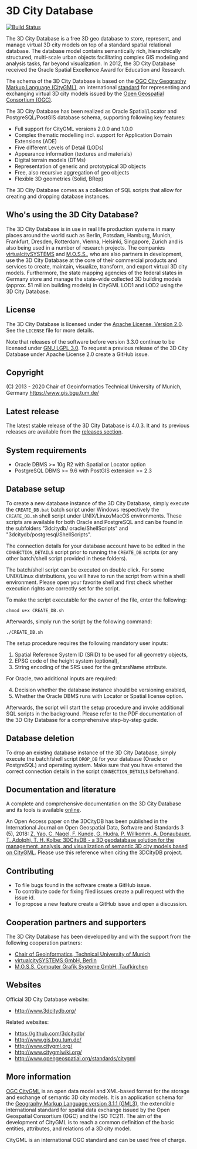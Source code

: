 3D City Database
================

[![Build Status](https://travis-ci.org/3dcitydb/3dcitydb.svg?branch=master)](https://travis-ci.org/3dcitydb/3dcitydb)

The 3D City Database is a free 3D geo database to store, represent, and manage virtual 3D city models on top of a standard spatial relational database. The database model contains semantically rich, hierarchically structured, multi-scale urban objects facilitating complex GIS modeling and analysis tasks, far beyond visualization. In 2012, the 3D City Database received the Oracle Spatial Excellence Award for Education and Research.

The schema of the 3D City Database is based on the [OGC City Geography Markup Language (CityGML)](https://www.citygml.org/), an international [standard](http://www.opengeospatial.org/standards/citygml) for representing and exchanging virtual 3D city models issued by the [Open Geospatial Consortium (OGC)](http://www.opengeospatial.org/).

The 3D City Database has been realized as Oracle Spatial/Locator and
PostgreSQL/PostGIS database schema, supporting following key features:

 * Full support for CityGML versions 2.0.0 and 1.0.0
 * Complex thematic modelling incl. support for Application Domain Extensions (ADE)
 * Five different Levels of Detail (LODs)
 * Appearance information (textures and materials)
 * Digital terrain models (DTMs)
 * Representation of generic and prototypical 3D objects
 * Free, also recursive aggregation of geo objects
 * Flexible 3D geometries (Solid, BRep)

The 3D City Database comes as a collection of SQL scripts that allow for creating and dropping database instances.

Who's using the 3D City Database?
---------------------------------

The 3D City Database is in use in real life production systems in many places around the world such as Berlin, Potsdam, Hamburg, Munich, Frankfurt, Dresden, Rotterdam, Vienna, Helsinki, Singapore, Zurich and is also being used in a number of research projects. The companies [virtualcitySYSTEMS](http://www.virtualcitysystems.de/) and [M.O.S.S.](https://www.moss.de/), who are also partners in development, use the 3D City Database at the core of their commercial products and services to create, maintain, visualize, transform, and export virtual 3D city models. Furthermore, the state mapping agencies of the federal states in Germany store and manage the state-wide collected 3D building models (approx. 51 million building models) in CityGML LOD1 and LOD2 using the 3D City Database. 

License
-------
The 3D City Database is licensed under the [Apache License, Version 2.0](http://www.apache.org/licenses/LICENSE-2.0). See the `LICENSE` file for more details.

Note that releases of the software before version 3.3.0 continue to be licensed under [GNU LGPL 3.0](https://www.gnu.org/licenses/lgpl-3.0.en.html). To request a previous release of the 3D City Database under Apache License 2.0 create a GitHub issue.

Copyright
---------
(C) 2013 - 2020
Chair of Geoinformatics
Technical University of Munich, Germany
https://www.gis.bgu.tum.de/

Latest release
--------------
The latest stable release of the 3D City Database is 4.0.3. It and its previous releases are available from the [releases section](https://3dcitydb-docs.readthedocs.io/en/release-v4.2.3/index.html).

System requirements
-------------------
* Oracle DBMS >= 10g R2 with Spatial or Locator option
* PostgreSQL DBMS >= 9.6 with PostGIS extension >= 2.3

Database setup
--------------
To create a new database instance of the 3D City Database, simply execute
the `CREATE_DB.bat` batch script under Windows respectively the `CREATE_DB.sh`
shell script under UNIX/Linux/MacOS environments. These scripts are available
for both Oracle and PostgreSQL and can be found in the subfolders "3dcitydb/
oracle/ShellScripts" and "3dcitydb/postgresql/ShellScripts".

The connection details for your database account have to be edited in the
`CONNECTION_DETAILS` script prior to running the `CREATE_DB` scripts (or any
other batch/shell script provided in these folders).

The batch/shell script can be executed on double click. For some UNIX/Linux
distributions, you will have to run the script from within a shell environment.
Please open your favorite shell and first check whether execution rights are
correctly set for the script.

To make the script executable for the owner of the file, enter the following:

    chmod u+x CREATE_DB.sh

Afterwards, simply run the script by the following command:

    ./CREATE_DB.sh

The setup procedure requires the following mandatory user inputs:
1) Spatial Reference System ID (SRID) to be used for all geometry objects,
2) EPSG code of the height system (optional),
3) String encoding of the SRS used for the gml:srsName attribute.

For Oracle, two additional inputs are required:

4) Decision whether the database instance should be versioning enabled,
5) Whether the Oracle DBMS runs with Locator or Spatial license option.

Afterwards, the script will start the setup procedure and invoke additional
SQL scripts in the background. Please refer to the PDF documentation of the
3D City Database for a comprehensive step-by-step guide.

Database deletion
-----------------
To drop an existing database instance of the 3D City Database, simply execute
the batch/shell script `DROP_DB` for your database (Oracle or PostgreSQL) and
operating system. Make sure that you have entered the correct connection
details in the script `CONNECTION_DETAILS` beforehand.

Documentation and literature
----------------------------
A complete and comprehensive documentation on the 3D City Database and its tools is available [online](https://3dcitydb-docs.readthedocs.io/en/release-v4.2.3/intro/index.html).

An Open Access paper on the 3DCityDB has been published in the International Journal on Open Geospatial Data, Software and Standards 3 (5), 2018: [Z. Yao, C. Nagel, F. Kunde, G. Hudra, P. Willkomm, A. Donaubauer, T. Adolphi, T. H. Kolbe: 3DCityDB - a 3D geodatabase solution for the management, analysis, and visualization of semantic 3D city models based on CityGML](https://doi.org/10.1186/s40965-018-0046-7). Please use this reference when citing the 3DCityDB project.

Contributing
------------
* To file bugs found in the software create a GitHub issue.
* To contribute code for fixing filed issues create a pull request with the issue id.
* To propose a new feature create a GitHub issue and open a discussion.

Cooperation partners and supporters
-----------------------------------
The 3D City Database has been developed by and with the support from the following cooperation partners:

* [Chair of Geoinformatics, Technical University of Munich](https://www.gis.bgu.tum.de/)
* [virtualcitySYSTEMS GmbH, Berlin](http://www.virtualcitysystems.de/)
* [M.O.S.S. Computer Grafik Systeme GmbH, Taufkirchen](http://www.moss.de/)

Websites
--------

Official 3D City Database website: 
* http://www.3dcitydb.org/

Related websites:
* https://github.com/3dcitydb/
* http://www.gis.bgu.tum.de/
* http://www.citygml.org/
* http://www.citygmlwiki.org/
* http://www.opengeospatial.org/standards/citygml

More information
----------------
[OGC CityGML](http://www.opengeospatial.org/standards/citygml) is an open data model and XML-based format for the storage and exchange of semantic 3D city models. It is an application schema for the [Geography Markup Language version 3.1.1 (GML3)](http://www.opengeospatial.org/standards/gml), the extendible international standard for spatial data exchange issued by the Open Geospatial Consortium (OGC) and the ISO TC211. The aim of the development of CityGML is to reach a common definition of the basic entities, attributes, and relations of a 3D city model.

CityGML is an international OGC standard and can be used free of charge.
